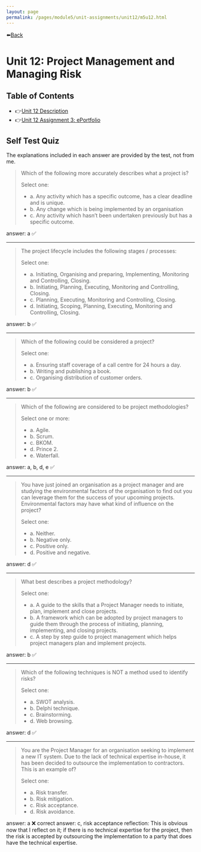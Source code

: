 ```yaml
---
layout: page
permalink: /pages/module5/unit-assignments/unit12/m5u12.html
---
```


⬅️[Back](/pages/module5.html)

# Unit 12: Project Management and Managing Risk

## Table of Contents

- 👉[Unit 12 Description](/pages/module5/unit-assignments/unit12/m5u12-description.html)
- 👉[Unit 12 Assignment 3: ePortfolio](/pages/module5/assignment3/m5a3.html)


## Self Test Quiz

The explanations included in each answer are provided by the test, not from me.


>Which of the following more accurately describes what a project is?
>
>Select one:
>- a. Any activity which has a specific outcome, has a clear deadline and is unique.
>- b. Any change which is being implemented by an organisation
>- c. Any activity which hasn’t been undertaken previously but has a specific outcome.

answer: a ✅

---

>The project lifecycle includes the following stages / processes:
>
>Select one:
>- a. Initiating, Organising and preparing, Implementing, Monitoring and Controlling, Closing.
>- b. Initiating, Planning, Executing, Monitoring and Controlling, Closing.
>- c. Planning, Executing, Monitoring and Controlling, Closing.
>- d. Initiating, Scoping, Planning, Executing, Monitoring and Controlling, Closing.

answer: b ✅

---

>Which of the following could be considered a project?
>
>Select one:
>- a. Ensuring staff coverage of a call centre for 24 hours a day.
>- b. Writing and publishing a book.
>- c. Organising distribution of customer orders.

answer: b ✅

---

>Which of the following are considered to be project methodologies?
>
>Select one or more:
>- a. Agile.
>- b. Scrum.
>- c. BKOM.
>- d. Prince 2.
>- e. Waterfall.

answer: a, b, d, e ✅

---

>You have just joined an organisation as a project manager and are studying the environmental factors of the organisation to find out you can leverage them for the success of your upcoming projects. Environmental factors may have what kind of influence on the project?
>
>Select one:
>- a. Neither.
>- b. Negative only.
>- c. Positive only.
>- d. Positive and negative.

answer: d ✅

---

>What best describes a project methodology?
>
>Select one:
>- a. A guide to the skills that a Project Manager needs to initiate, plan, implement and close projects.
>- b. A framework which can be adopted by project managers to guide them through the process of initiating, planning, implementing, and closing projects.
>- c. A step by step guide to project management which helps project managers plan and implement projects.

answer: b ✅

---

>Which of the following techniques is NOT a method used to identify risks?
>
>Select one:
>- a. SWOT analysis.
>- b. Delphi technique.
>- c. Brainstorming.
>- d. Web browsing.

answer: d ✅

---

>You are the Project Manager for an organisation seeking to implement a new IT system.  Due to the lack of technical expertise in-house, it has been decided to outsource the implementation to contractors. This is an example of?
>
>Select one:
>- a. Risk transfer.
>- b. Risk mitigation.
>- c. Risk acceptance.
>- d. Risk avoidance.

answer: a ❌
correct answer: c, risk acceptance
reflection: This is obvious now that I reflect on it; if there is no technical expertise for the project, then the risk is accepted by outsourcing the implementation to a party that does have the technical expertise.
